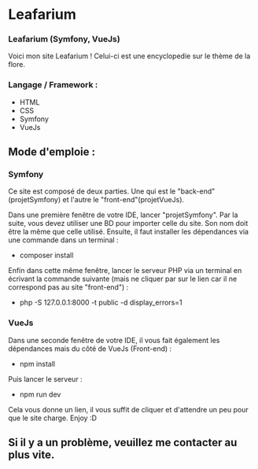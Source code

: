 # Leafarium
### Leafarium (Symfony, VueJs)

Voici mon site Leafarium ! Celui-ci est une encyclopedie sur le thème de la flore.


### Langage / Framework :

  - HTML
  - CSS
  - Symfony
  - VueJs


## Mode d'emploie :

### Symfony
Ce site est composé de deux parties. Une qui est le "back-end" (projetSymfony) et l'autre le "front-end"(projetVueJs).

Dans une première fenêtre de votre IDE, lancer "projetSymfony". Par la suite, vous devez utiliser une BD pour importer celle du site. Son nom doit être la même que celle utilisé.
Ensuite, il faut installer les dépendances via une commande dans un terminal :

  - composer install

Enfin dans cette même fenêtre, lancer le serveur PHP via un terminal en écrivant la commande suivante (mais ne cliquer par sur le lien car il ne correspond pas au site "front-end") :

  - php -S 127.0.0.1:8000 -t public -d display_errors=1

### VueJs
Dans une seconde fenêtre de votre IDE, il vous fait également les dépendances mais du côté de VueJs (Front-end) :

  - npm install
  
Puis lancer le serveur :

  - npm run dev
  
Cela vous donne un lien, il vous suffit de cliquer et d'attendre un peu pour que le site charge.  Enjoy :D

## Si il y a un problème, veuillez me contacter au plus vite.
